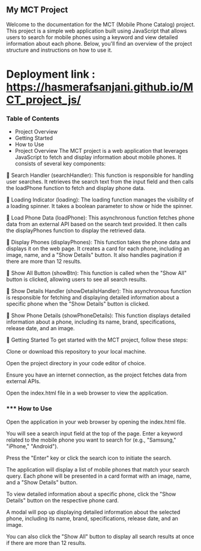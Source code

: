 ## My MCT Project
Welcome to the documentation for the MCT (Mobile Phone Catalog) project. This project is a simple web application built using JavaScript that allows users to search for mobile phones using a keyword and view detailed information about each phone. Below, you'll find an overview of the project structure and instructions on how to use it.

# Deployment link : https://hasmerafsanjani.github.io/MCT_project_js/

### Table of Contents
* Project Overview
* Getting Started
* How to Use
* Project Overview
The MCT project is a web application that leverages JavaScript to fetch and display information about mobile phones. It consists of several key components:

🚀 Search Handler (searchHandler): This function is responsible for handling user searches. It retrieves the search text from the input field and then calls the loadPhone function to fetch and display phone data.

🚀 Loading Indicator (loading): The loading function manages the visibility of a loading spinner. It takes a boolean parameter to show or hide the spinner.

🚀 Load Phone Data (loadPhone): This asynchronous function fetches phone data from an external API based on the search text provided. It then calls the displayPhones function to display the retrieved data.

🚀 Display Phones (displayPhones): This function takes the phone data and displays it on the web page. It creates a card for each phone, including an image, name, and a "Show Details" button. It also handles pagination if there are more than 12 results.

🚀 Show All Button (showBtn): This function is called when the "Show All" button is clicked, allowing users to see all search results.

🚀 Show Details Handler (showDetailsHandler): This asynchronous function is responsible for fetching and displaying detailed information about a specific phone when the "Show Details" button is clicked.

🚀 Show Phone Details (showPhoneDetails): This function displays detailed information about a phone, including its name, brand, specifications, release date, and an image.

🚀 Getting Started
To get started with the MCT project, follow these steps:

Clone or download this repository to your local machine.

Open the project directory in your code editor of choice.

Ensure you have an internet connection, as the project fetches data from external APIs.

Open the index.html file in a web browser to view the application.

### *** How to Use

Open the application in your web browser by opening the index.html file.

You will see a search input field at the top of the page. Enter a keyword related to the mobile phone you want to search for (e.g., "Samsung," "iPhone," "Android").

Press the "Enter" key or click the search icon to initiate the search.

The application will display a list of mobile phones that match your search query. Each phone will be presented in a card format with an image, name, and a "Show Details" button.

To view detailed information about a specific phone, click the "Show Details" button on the respective phone card.

A modal will pop up displaying detailed information about the selected phone, including its name, brand, specifications, release date, and an image.

You can also click the "Show All" button to display all search results at once if there are more than 12 results.
